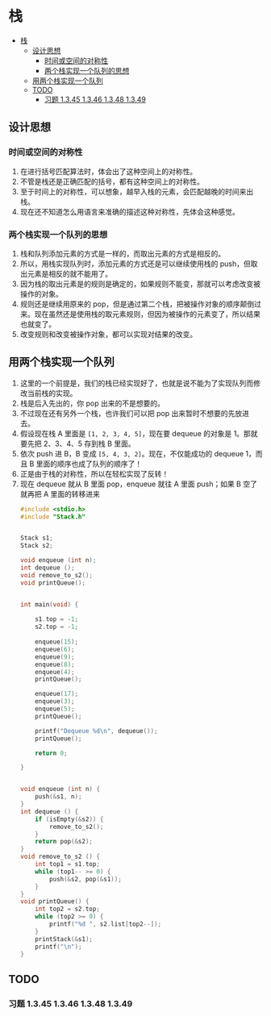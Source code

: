 # 栈


<!-- TOC -->

- [栈](#栈)
    - [设计思想](#设计思想)
        - [时间或空间的对称性](#时间或空间的对称性)
        - [两个栈实现一个队列的思想](#两个栈实现一个队列的思想)
    - [用两个栈实现一个队列](#用两个栈实现一个队列)
    - [TODO](#todo)
        - [习题 1.3.45   1.3.46   1.3.48   1.3.49](#习题-1345---1346---1348---1349)

<!-- /TOC -->


## 设计思想
### 时间或空间的对称性
1. 在进行括号匹配算法时，体会出了这种空间上的对称性。
2. 不管是栈还是正确匹配的括号，都有这种空间上的对称性。
3. 至于时间上的对称性，可以想象，越早入栈的元素，会匹配越晚的时间来出栈。
4. 现在还不知道怎么用语言来准确的描述这种对称性，先体会这种感觉。

### 两个栈实现一个队列的思想
1. 栈和队列添加元素的方式是一样的，而取出元素的方式是相反的。
2. 所以，用栈实现队列时，添加元素的方式还是可以继续使用栈的 push，但取出元素是相反的就不能用了。
3. 因为栈的取出元素是的规则是确定的，如果规则不能变，那就可以考虑改变被操作的对象。
4. 规则还是继续用原来的 pop，但是通过第二个栈，把被操作对象的顺序颠倒过来。现在虽然还是使用栈的取元素规则，但因为被操作的元素变了，所以结果也就变了。
5. 改变规则和改变被操作对象，都可以实现对结果的改变。


## 用两个栈实现一个队列
1. 这里的一个前提是，我们的栈已经实现好了，也就是说不能为了实现队列而修改当前栈的实现。
2. 栈是后入先出的，你 pop 出来的不是想要的。
3. 不过现在还有另外一个栈，也许我们可以把 pop 出来暂时不想要的先放进去。
4. 假设现在栈 A 里面是 `[1, 2, 3, 4, 5]`，现在要 dequeue 的对象是 1。那就要先把 2、3、4、5 存到栈 B 里面。
5. 依次 push 进 B，B 变成 `[5, 4, 3, 2]`。现在，不仅能成功的 dequeue 1，而且 B 里面的顺序也成了队列的顺序了！
6. 正是由于栈的对称性，所以在轻松实现了反转！
7. 现在 dequeue 就从 B 里面 pop，enqueue 就往 A 里面 push；如果 B 空了就再把 A 里面的转移进来
    ```cpp
    #include <stdio.h>
    #include "Stack.h"


    Stack s1;
    Stack s2;

    void enqueue (int n);
    int dequeue ();
    void remove_to_s2();
    void printQueue();


    int main(void) {
        
        s1.top = -1;
        s2.top = -1;
        
        enqueue(15);
        enqueue(6);
        enqueue(9);
        enqueue(8);
        enqueue(4);
        printQueue();

        enqueue(17);
        enqueue(3);
        enqueue(5);
        printQueue();

        printf("Dequeue %d\n", dequeue());
        printQueue();

        return 0;

    }


    void enqueue (int n) {
        push(&s1, n);
    }
    int dequeue () {
        if (isEmpty(&s2)) {
            remove_to_s2();
        }
        return pop(&s2);
    }
    void remove_to_s2 () {
        int top1 = s1.top;
        while (top1-- >= 0) {
            push(&s2, pop(&s1));
        }
    }
    void printQueue() {
        int top2 = s2.top;
        while (top2 >= 0) {
            printf("%d ", s2.list[top2--]);
        }
        printStack(&s1);
        printf("\n");
    }
    ```


## TODO
### 习题 1.3.45   1.3.46   1.3.48   1.3.49